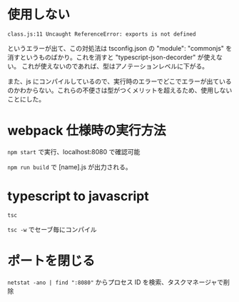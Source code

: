 # 使用しない
```
class.js:11 Uncaught ReferenceError: exports is not defined
```
というエラーが出て、この対処法は tsconfig.json の "module": "commonjs" を消すというものばかり。これを消すと "typescript-json-decorder" が使えない。
これが使えないのであれば、型はアノテーションレベルに下がる。

また、js にコンパイルしているので、実行時のエラーでどこでエラーが出ているのかわからない。これらの不便さは型がつくメリットを超えるため、使用しないことにした。

# webpack 仕様時の実行方法

`npm start` で実行、localhost:8080 で確認可能

`npm run build` で [name].js が出力される。

# typescript to javascript
`tsc` 

`tsc -w` でセーブ毎にコンパイル

# ポートを閉じる
`netstat -ano | find ":8080"` からプロセス ID を検索、タスクマネージャで削除